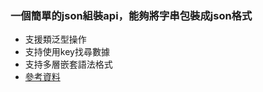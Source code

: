### 一個簡單的json組裝api，能夠將字串包裝成json格式
- 支援類泛型操作
- 支持使用key找尋數據
- 支持多層嵌套語法格式
- [參考資料](https://github.com/zserge/jsmn)
